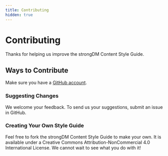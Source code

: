 ```yaml
---
title: Contributing
hidden: true
---
```


# Contributing

Thanks for helping us improve the strongDM Content Style Guide.

## Ways to Contribute

Make sure you have a [GitHub account](https://github.com/signup/free).

### Suggesting Changes

We welcome your feedback. To send us your suggestions, submit an issue in GitHub.

### Creating Your Own Style Guide

Feel free to fork the strongDM Content Style Guide to make your own. It is available under a Creative Commons Attribution-NonCommercial 4.0 International License. We cannot wait to see what you do with it!
